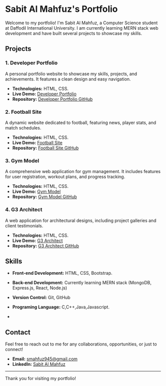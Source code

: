 # Sabit Al Mahfuz's Portfolio

Welcome to my portfolio! I'm Sabit Al Mahfuz, a Computer Science student at Daffodil International University. I am currently learning MERN stack web development and have built several projects to showcase my skills. 

## Projects

### 1. Developer Portfolio
A personal portfolio website to showcase my skills, projects, and achievements. It features a clean design and easy navigation.

- **Technologies:** HTML, CSS.
- **Live Demo:** [Developer Portfolio](https://mahfuz1912.github.io/Devoloper-Protfolio/)
- **Repository:** [Developer Portfolio GitHub](https://github.com/Mahfuz1912/Devoloper-Protfolio)

### 2. Football Site
A dynamic website dedicated to football, featuring news, player stats, and match schedules.

- **Technologies:** HTML, CSS.
- **Live Demo:** [Football Site](https://mahfuz1912.github.io/Gamer-Zone/)
- **Repository:** [Football Site GitHub](https://github.com/Mahfuz1912/Gamer-Zone)

### 3. Gym Model
A comprehensive web application for gym management. It includes features for user registration, workout plans, and progress tracking.

- **Technologies:** HTML, CSS.
- **Live Demo:** [Gym Model](https://mahfuz1912.github.io/Jym-Model/)
- **Repository:** [Gym Model GitHub](https://github.com/Mahfuz1912/Jym-Model)

### 4. G3 Architect
A web application for architectural designs, including project galleries and client testimonials.

- **Technologies:** HTML, CSS.
- **Live Demo:** [G3 Architect](https://mahfuz1912.github.io/g3-Architect-Website/)
- **Repository:** [G3 Architect GitHub](https://github.com/Mahfuz1912/g3-Architect-Website)

## Skills

- **Front-end Development:** HTML, CSS, Bootstrap.
- **Back-end Development:** Currently learning MERN stack (MongoDB, Express.js, React, Node.js)
- **Version Control:** Git, GitHub
- **Programing Language:** C,C++,Java,Javascript.

- 
## Contact

Feel free to reach out to me for any collaborations, opportunities, or just to connect!

- **Email:** [smahfuz945@gmail.com](mailto:smahfuz945@gmail.com)
- **LinkedIn:** [Sabit Al Mahfuz](https://www.linkedin.com/in/s-ᴀ-mᴀʜꜰᴜz-03367429b)

---

Thank you for visiting my portfolio!
